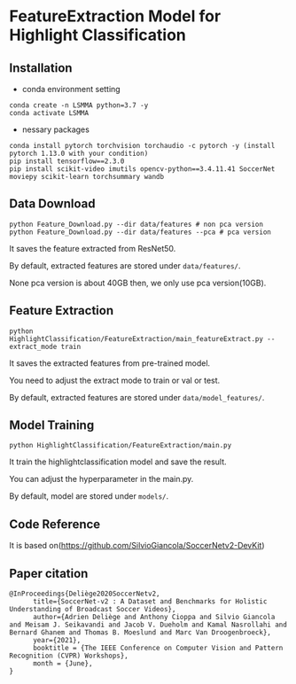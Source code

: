 # FeatureExtraction Model for Highlight Classification

## Installation

- conda environment setting
```
conda create -n LSMMA python=3.7 -y
conda activate LSMMA
```
- nessary packages
```
conda install pytorch torchvision torchaudio -c pytorch -y (install pytorch 1.13.0 with your condition)
pip install tensorflow==2.3.0
pip install scikit-video imutils opencv-python==3.4.11.41 SoccerNet moviepy scikit-learn torchsummary wandb
```
## Data Download
```
python Feature_Download.py --dir data/features # non pca version
python Feature_Download.py --dir data/features --pca # pca version
```
It saves the feature extracted from ResNet50.

By default, extracted features are stored under `data/features/`.

None pca version is about 40GB then, we only use pca version(10GB).


## Feature Extraction
```
python HighlightClassification/FeatureExtraction/main_featureExtract.py --extract_mode train
```
It saves the extracted features from pre-trained model.

You need to adjust the extract mode to train or val or test.

By default, extracted features are stored under `data/model_features/`.


## Model Training

```
python HighlightClassification/FeatureExtraction/main.py
```
It train the highlightclassification model and save the result.

You can adjust the hyperparameter in the main.py.

By default, model are stored under `models/`.


## Code Reference

It is based on(https://github.com/SilvioGiancola/SoccerNetv2-DevKit)

## Paper citation

```
@InProceedings{Deliège2020SoccerNetv2,
      title={SoccerNet-v2 : A Dataset and Benchmarks for Holistic Understanding of Broadcast Soccer Videos}, 
      author={Adrien Deliège and Anthony Cioppa and Silvio Giancola and Meisam J. Seikavandi and Jacob V. Dueholm and Kamal Nasrollahi and Bernard Ghanem and Thomas B. Moeslund and Marc Van Droogenbroeck},
      year={2021},
      booktitle = {The IEEE Conference on Computer Vision and Pattern Recognition (CVPR) Workshops},
      month = {June},
}
```
